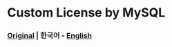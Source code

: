 # Custom License by MySQL
### [Original](https://github.com/mysql/mysql-connector-j/blob/release/8.0/LICENSE) | **한국어** - [English](../KOR/CST_MySQL.md)